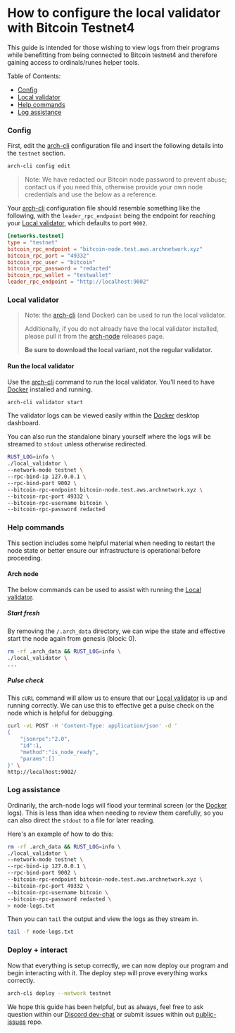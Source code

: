 # How to configure the local validator with Bitcoin Testnet4

This guide is intended for those wishing to view logs from their programs while benefitting from being connected to Bitcoin testnet4 and therefore gaining access to ordinals/runes helper tools.

Table of Contents:
- [Config]
- [Local validator]
- [Help commands]
- [Log assistance]

### Config

First, edit the [arch-cli] configuration file and insert the following details into the `testnet` section. 

```bash
arch-cli config edit
```

> Note: We have redacted our Bitcoin node password to prevent abuse; contact us if you need this, otherwise provide your own node credentials and use the below as a reference.

Your [arch-cli] configuration file should resemble something like the following, with the `leader_rpc_endpoint` being the endpoint for reaching your [Local validator], which defaults to port `9002`.

```toml
[networks.testnet]
type = "testnet"
bitcoin_rpc_endpoint = "bitcoin-node.test.aws.archnetwork.xyz"
bitcoin_rpc_port = "49332"
bitcoin_rpc_user = "bitcoin"
bitcoin_rpc_password = "redacted"
bitcoin_rpc_wallet = "testwallet"
leader_rpc_endpoint = "http://localhost:9002"
```

### Local validator
> Note: the [arch-cli] (and Docker) can be used to run the local validator.
>
> Additionally, if you do not already have the local validator installed, please pull it from the [arch-node] releases page. 
> 
> **Be sure to download the local variant, not the regular validator.**

#### Run the local validator
Use the [arch-cli] command to run the local validator. You'll need to have [Docker] installed and running.

```bash
arch-cli validator start
```

The validator logs can be viewed easily within the [Docker] desktop dashboard.

You can also run the standalone binary yourself where the logs will be streamed to `stdout` unless otherwise redirected.
```bash
RUST_LOG=info \
./local_validator \
--network-mode testnet \
--rpc-bind-ip 127.0.0.1 \
--rpc-bind-port 9002 \
--bitcoin-rpc-endpoint bitcoin-node.test.aws.archnetwork.xyz \
--bitcoin-rpc-port 49332 \
--bitcoin-rpc-username bitcoin \
--bitcoin-rpc-password redacted
```

### Help commands
This section includes some helpful material when needing to restart the node state or better ensure our infrastructure is operational before proceeding.

#### Arch node

The below commands can be used to assist with running the [Local validator].

##### Start fresh

By removing the `/.arch_data` directory, we can wipe the state and effective start the node again from genesis (block: 0).

```bash
rm -rf .arch_data && RUST_LOG=info \
./local_validator \
...
```

##### Pulse check

This `cURL` command will allow us to ensure that our [Local validator] is up and running correctly. We can use this to effective get a pulse check on the node which is helpful for debugging.

```bash
curl -vL POST -H 'Content-Type: application/json' -d '
{
    "jsonrpc":"2.0",
    "id":1,
    "method":"is_node_ready",
    "params":[]
}' \
http://localhost:9002/
```

### Log assistance

Ordinarily, the arch-node logs will flood your terminal screen (or the [Docker] logs). This is less than idea when needing to review them carefully, so you can also direct the `stdout` to a file for later reading.

Here's an example of how to do this:
```bash
rm -rf .arch_data && RUST_LOG=info \
./local_validator \
--network-mode testnet \
--rpc-bind-ip 127.0.0.1 \
--rpc-bind-port 9002 \
--bitcoin-rpc-endpoint bitcoin-node.test.aws.archnetwork.xyz \
--bitcoin-rpc-port 49332 \
--bitcoin-rpc-username bitcoin \
--bitcoin-rpc-password redacted \
> node-logs.txt
```

Then you can `tail` the output and view the logs as they stream in.
```bash
tail -f node-logs.txt
```

### Deploy + interact
Now that everything is setup correctly, we can now deploy our program and begin interacting with it. The deploy step will prove everything works correctly.

```bash
arch-cli deploy --network testnet
```

We hope this guide has been helpful, but as always, feel free to ask question within our [Discord dev-chat] or submit issues within out [public-issues] repo.

<!-- Internal -->
[Config]: #config
[Local validator]: #arch-node
[Help commands]: #help-commands
[Log assistance]: #log-assistance

<!-- External -->
[arch-cli]: https://github.com/arch-network/arch-cli
[arch-node]: https://github.com/arch-network/arch-node/releases
[Docker]: https://docker.com
[Discord dev-chat]: https://discord.com/channels/1241112027963986001/1270921925991989268
[public-issues]: https://github.com/arch-network/public-issues
